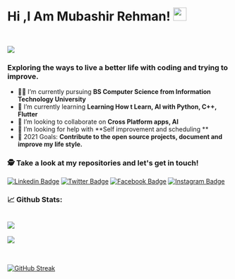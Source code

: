 
# Hi ,I Am Mubashir Rehman! <img src="https://raw.githubusercontent.com/debdutgoswami/debdutgoswami/master/assets/gifs/Hi.gif" width="30px">
<br>

![](https://komarev.com/ghpvc/?username=mubashir-rehman&color=blue)<br>

### Exploring the ways to live a better life with coding and trying to improve.<br>

- 👨‍🏭 I’m currently pursuing **BS Computer Science from Information Technology University** <br>
- 🏫 I’m currently learning **Learning How t Learn, AI with Python, C++, Flutter** <br>
- 🙌 I’m looking to collaborate on **Cross Platform apps, AI** <br>
- 🤔 I’m looking for help with **Self improvement and scheduling **<br>
- 🥅 2021 Goals: **Contribute to the open source projects, document and improve my life style.** <br>


### 🕵 Take a look at my repositories and let's get in touch!<br>


[![Linkedin Badge](https://img.shields.io/badge/-mubashir-rehman-blue?style=flat-square&logo=Linkedin&logoColor=white&link=https://www.linkedin.com/in/mubashir-rehman/)](https://www.linkedin.com/in/mubashir-rehman/) 
[![Twitter Badge](https://img.shields.io/badge/-@-1ca0f1?style=flat-square&labelColor=1ca0f1&logo=twitter&logoColor=white&link=https://twitter.com/)](https://twitter.com/) 
[![Facebook Badge](https://img.shields.io/badge/-mubashirrehman66-3b5998?style=flat-square&labelColor=3b5998&logo=facebook&logoColor=white&link=https://www.facebook.com/mubashirrehman66)](https://www.facebook.com/mubashirrehman66) 
[![Instagram Badge](https://img.shields.io/badge/-@-E4405F?style=flat-square&logo=instagram&logoColor=white&link=https://www.instagram.com/)](https://www.instagram.com/) 


### 📈 Github Stats:


<br>
<a href="https://github.com/mubashir-rehman">
<img align="center" src="https://github-readme-stats.vercel.app/api?username=mubashir-rehman&show_icons=true&include_all_commits=true&theme=midnight-purple&count_private=true">
</a>
<br><br>
<a href="https://github.com/remcohalman/github-readme-stats">
<img align="center" src="https://github-readme-stats.anuraghazra1.vercel.app/api/top-langs/?username=mubashir-rehman&layout=compact&theme=blue-green" />
</a>
<br>
<br><br>

[![GitHub Streak](https://github-readme-streak-stats.herokuapp.com/?user=mubashir-rehman)](https://git.io/streak-stats)

